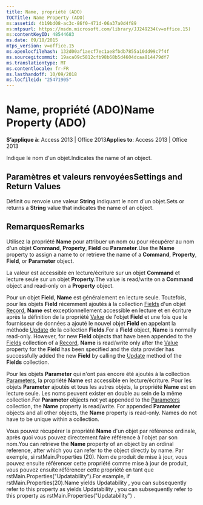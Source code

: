 ```yaml
---
title: Name, propriété (ADO)
TOCTitle: Name Property (ADO)
ms:assetid: 4b19bd08-ac3c-86f0-471d-06a37a0d4f89
ms:mtpsurl: https://msdn.microsoft.com/library/JJ249234(v=office.15)
ms:contentKeyID: 48544683
ms.date: 09/18/2015
mtps_version: v=office.15
ms.openlocfilehash: 132d00af1aecf7ec1ae8fbdb7855a10dd99c7f4f
ms.sourcegitcommit: 19aca09c5812cfb98b68b5d4604dcaa814479df7
ms.translationtype: MT
ms.contentlocale: fr-FR
ms.lasthandoff: 10/09/2018
ms.locfileid: "25471905"
---
```

# <a name="name-property-ado"></a><span data-ttu-id="b2072-102">Name, propriété (ADO)</span><span class="sxs-lookup"><span data-stu-id="b2072-102">Name Property (ADO)</span></span>


<span data-ttu-id="b2072-103">**S’applique à**: Access 2013 | Office 2013</span><span class="sxs-lookup"><span data-stu-id="b2072-103">**Applies to**: Access 2013 | Office 2013</span></span>

<span data-ttu-id="b2072-104">Indique le nom d'un objet.</span><span class="sxs-lookup"><span data-stu-id="b2072-104">Indicates the name of an object.</span></span>

## <a name="settings-and-return-values"></a><span data-ttu-id="b2072-105">Paramètres et valeurs renvoyées</span><span class="sxs-lookup"><span data-stu-id="b2072-105">Settings and Return Values</span></span>

<span data-ttu-id="b2072-106">Définit ou renvoie une valeur **String** indiquant le nom d'un objet.</span><span class="sxs-lookup"><span data-stu-id="b2072-106">Sets or returns a **String** value that indicates the name of an object.</span></span>

## <a name="remarks"></a><span data-ttu-id="b2072-107">Remarques</span><span class="sxs-lookup"><span data-stu-id="b2072-107">Remarks</span></span>

<span data-ttu-id="b2072-108">Utilisez la propriété **Name** pour attribuer un nom ou pour récupérer au nom d'un objet **Command**, **Property**, **Field** ou **Parameter**.</span><span class="sxs-lookup"><span data-stu-id="b2072-108">Use the **Name** property to assign a name to or retrieve the name of a **Command**, **Property**, **Field**, or **Parameter** object.</span></span>

<span data-ttu-id="b2072-109">La valeur est accessible en lecture/écriture sur un objet **Command** et lecture seule sur un objet **Property**.</span><span class="sxs-lookup"><span data-stu-id="b2072-109">The value is read/write on a **Command** object and read-only on a **Property** object.</span></span>

<span data-ttu-id="b2072-p101">Pour un objet **Field**, **Name** est généralement en lecture seule. Toutefois, pour les objets **Field** récemment ajoutés à la collection [Fields](fields-collection-ado.md) d'un objet [Record](record-object-ado.md), **Name** est exceptionnellement accessible en lecture et en écriture après la définition de la propriété [Value](value-property-ado.md) de l'objet **Field** et une fois que le fournisseur de données a ajouté le nouvel objet **Field** en appelant la méthode [Update](update-method-ado.md) de la collection **Fields**.</span><span class="sxs-lookup"><span data-stu-id="b2072-p101">For a **Field** object, **Name** is normally read-only. However, for new **Field** objects that have been appended to the [Fields](fields-collection-ado.md) collection of a [Record](record-object-ado.md), **Name** is read/write only after the [Value](value-property-ado.md) property for the **Field** has been specified and the data provider has successfully added the new **Field** by calling the [Update](update-method-ado.md) method of the **Fields** collection.</span></span>

<span data-ttu-id="b2072-p102">Pour les objets **Parameter** qui n'ont pas encore été ajoutés à la collection [Parameters](parameters-collection-ado.md), la propriété **Name** est accessible en lecture/écriture. Pour les objets **Parameter** ajoutés et tous les autres objets, la propriété **Name** est en lecture seule. Les noms peuvent exister en double au sein de la même collection.</span><span class="sxs-lookup"><span data-stu-id="b2072-p102">For **Parameter** objects not yet appended to the [Parameters](parameters-collection-ado.md) collection, the **Name** property is read/write. For appended **Parameter** objects and all other objects, the **Name** property is read-only. Names do not have to be unique within a collection.</span></span>

<span data-ttu-id="b2072-115">Vous pouvez récupérer la propriété **Name** d'un objet par référence ordinale, après quoi vous pouvez directement faire référence à l'objet par son nom.</span><span class="sxs-lookup"><span data-stu-id="b2072-115">You can retrieve the **Name** property of an object by an ordinal reference, after which you can refer to the object directly by name.</span></span> <span data-ttu-id="b2072-116">Par exemple, si rstMain.Properties (20). Nom de produit de mise à jour, vous pouvez ensuite référencer cette propriété comme mise à jour de produit, vous pouvez ensuite référencer cette propriété en tant que rstMain.Properties("Updatability").</span><span class="sxs-lookup"><span data-stu-id="b2072-116">For example, if rstMain.Properties(20).Name yields Updatability , you can subsequently refer to this property as yields Updatability , you can subsequently refer to this property as rstMain.Properties("Updatability") .</span></span>

